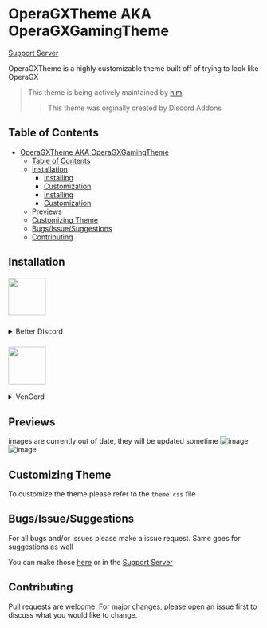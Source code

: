 # OperaGXTheme AKA OperaGXGamingTheme

[Support Server](https://discord.gg/Xn7UUQUHbN)

OperaGXTheme is a highly customizable theme built off of trying to look like OperaGX


>This theme is being actively maintained by [him](https://github.com/L-Ratio)
>> This theme was orginally created by Discord Addons

## Table of Contents
- [OperaGXTheme AKA OperaGXGamingTheme](#operagxtheme-aka-operagxgamingtheme)
  - [Table of Contents](#table-of-contents)
  - [Installation](#installation)
    - [Installing](#installing)
    - [Customization](#customization)
    - [Installing](#installing-1)
    - [Customization](#customization-1)
  - [Previews](#previews)
  - [Customizing Theme](#customizing-theme)
  - [Bugs/Issue/Suggestions](#bugsissuesuggestions)
  - [Contributing](#contributing)

## Installation

<div style=”text-align:center;” align="center">
<h5 align="left">

   <img src="https://cdn.discordapp.com/icons/86004744966914048/babd1af3fa6011a50e418a80f4970ceb.webp?size=96" width="75" height="75"/>

</h5>
</div>
<details>
  <summary>Better Discord</summary>

   ### Installing
1. Download the [theme](https://raw.githubusercontent.com/L-Ratio/OperaGXTheme/main/release/OperaGX.theme.css)
   - Extract the `theme.css` to your BD theme folder
     -  Enable it in settings
### Customization
2. Open Settings
   - Search for `OperaGX`
     - Open the file
         - Edit the given values to change how the theme looks
</details>

<div style=”text-align:center;” align="center">
<h3 align="left">

<img src="https://avatars.githubusercontent.com/u/113042587?s=200&v=4" width="75" height="75"/>

</h3>
</div>
<details>
  <summary>VenCord</summary>

   ### Installing
1. Copy `https://l-ratio.github.io/OperaGXTheme/release/OperaGX.theme.css`
   - Paste it in themes
  ### Customization
1. Copy everything in `https://l-ratio.github.io/OperaGXTheme/release/OperaGX.theme.css`
   - Open Vencord settings
     - Click `Open QuickCSS File`
       - Paste everything in the window
         - Customize everything you'd like to
  
</details>

## Previews

   images are currently out of date, they will be updated sometime
![image](https://i.imgur.com/vzKM14l.png)
![image](https://i.imgur.com/IZug1CP.png)

## Customizing Theme

   To customize the theme please refer to the `theme.css` file

## Bugs/Issue/Suggestions

 For all bugs and/or issues please make a issue request. Same goes for suggestions as well

 You can make those [here](https://github.com/L-Ratio/OperaGXTheme/issues) or in the [Support Server](https://discord.gg/Xn7UUQUHbN)

## Contributing

Pull requests are welcome. For major changes, please open an issue first to discuss what you would like to change.
